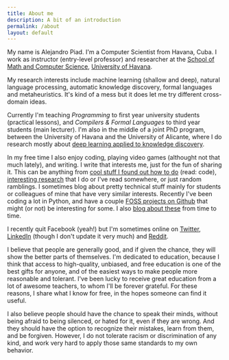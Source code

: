 ```yaml
---
title: About me
description: A bit of an introduction
permalink: /about
layout: default
---
```


My name is Alejandro Piad. I'm a Computer Scientist from Havana, Cuba. I work as instructor (entry-level professor) and researcher at the [School of Math and Computer Science](http://www.matcom.uh.cu), [University of Havana](http://www.uh.cu).

My research interests include machine learning (shallow and deep), natural language processing, automatic knowledge discovery, formal languages and metaheuristics. It's kind of a mess but it does let me try different cross-domain ideas.

Currently I'm teaching _Programming_ to first year university students (practical lessons), and _Compilers & Formal Languages_ to third year students (main lecturer). I'm also in the middle of a joint PhD program, between the University of Havana and the University of Alicante, where I do research mostly about [deep learning applied to knowledge discovery](https://github.com/knowledge-learning).

In my free time I also enjoy coding, playing video games (althought not that much lately), and writing. I write that interests me, just for the fun of sharing it. This can be anything from [cool stuff I found out how to do](/programming) (read: code), [interesting research](/research) that I do or I've read somewhere, or just random ramblings. I sometimes blog about pretty technical stuff mainly for students or colleagues of mine that have very similar interests. Recently I've been coding a lot in Python, and have a couple [FOSS projects on Github](https://github.com/apiad) that might (or not) be interesting for some. I also [blog about these](/projects) from time to time.

I recently quit Facebook (yeah!) but I'm sometimes online on [Twitter](https://twitter.com/AlejandroPiad), [LinkedIn](https://linkedin.com/in/apiad) (though I don't update it very much) and [Reddit](https://www.reddit.com/user/apiad).

I believe that people are generally good, and if given the chance, they will show the better parts of themselves. I'm dedicated to education, because I think that access to high-quality, unbiased, and free education is one of the best gifts for anyone, and of the easiest ways to make people more reasonable and tolerant. I've been lucky to receive great education from a lot of awesome teachers, to whom I'll be forever grateful. For these reasons, I share what I know for free, in the hopes someone can find it useful.

I also believe people should have the chance to speak their minds, without being afraid to being silenced, or hated for it, even if they are wrong. And they should have the option to recognize their mistakes, learn from them, and be forgiven. However, I do not tolerate racism or discrimination of any kind, and work very hard to apply those same standards to my own behavior.
